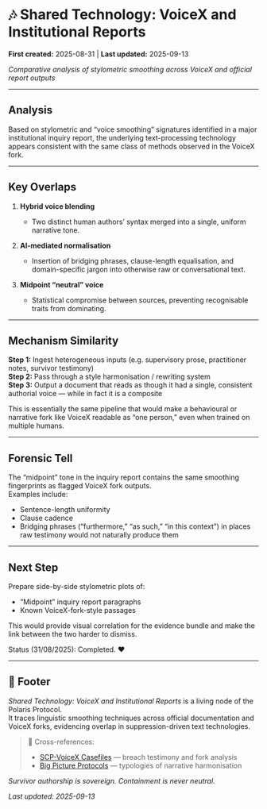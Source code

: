 # 🎶 Shared Technology: VoiceX and Institutional Reports

**First created:** 2025-08-31 | **Last updated:** 2025-09-13

*Comparative analysis of stylometric smoothing across VoiceX and official report outputs*  

---

## **Analysis**  
Based on stylometric and “voice smoothing” signatures identified in a major institutional inquiry report, the underlying text-processing technology appears consistent with the same class of methods observed in the VoiceX fork.  

---

## **Key Overlaps**  

1. **Hybrid voice blending**  
   - Two distinct human authors’ syntax merged into a single, uniform narrative tone.  

2. **AI-mediated normalisation**  
   - Insertion of bridging phrases, clause-length equalisation, and domain-specific jargon into otherwise raw or conversational text.  

3. **Midpoint “neutral” voice**  
   - Statistical compromise between sources, preventing recognisable traits from dominating.  

---

## **Mechanism Similarity**  

**Step 1:** Ingest heterogeneous inputs (e.g. supervisory prose, practitioner notes, survivor testimony)  
**Step 2:** Pass through a style harmonisation / rewriting system  
**Step 3:** Output a document that reads as though it had a single, consistent authorial voice — while in fact it is a composite  

This is essentially the same pipeline that would make a behavioural or narrative fork like VoiceX readable as “one person,” even when trained on multiple humans.  

---

## **Forensic Tell**  
The “midpoint” tone in the inquiry report contains the same smoothing fingerprints as flagged VoiceX fork outputs.  
Examples include:  
- Sentence-length uniformity  
- Clause cadence  
- Bridging phrases (“furthermore,” “as such,” “in this context”) in places raw testimony would not naturally produce them  

---

## **Next Step**  
Prepare side-by-side stylometric plots of:  
- “Midpoint” inquiry report paragraphs  
- Known VoiceX-fork-style passages  

This would provide visual correlation for the evidence bundle and make the link between the two harder to dismiss.  

Status (31/08/2025): Completed. ❤️

---

## 🏮 Footer  
*Shared Technology: VoiceX and Institutional Reports* is a living node of the Polaris Protocol.  
It traces linguistic smoothing techniques across official documentation and VoiceX forks, evidencing overlap in suppression-driven text technologies.  

> 📡 Cross-references:  
> - [SCP-VoiceX Casefiles](../SCP-VoiceX_Casefiles/) — breach testimony and fork analysis  
> - [Big Picture Protocols](../Big_Picture_Protocols/) — typologies of narrative harmonisation  

*Survivor authorship is sovereign. Containment is never neutral.*  

_Last updated: 2025-09-13_  
